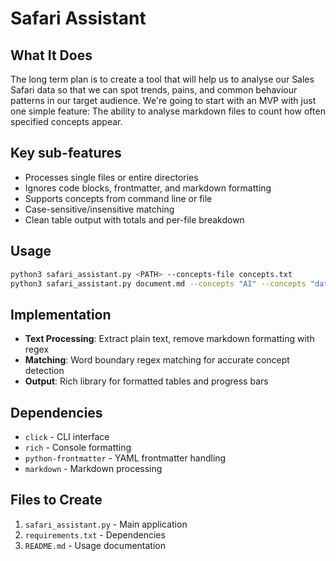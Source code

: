# Safari Assistant

## What It Does
The long term plan is to create a tool that will help us to analyse our Sales Safari data so that we can spot trends, pains, and common behaviour patterns in our target audience.
We're going to start with an MVP with just one simple feature: The ability to analyse markdown files to count how often specified concepts appear.

## Key sub-features
- Processes single files or entire directories
- Ignores code blocks, frontmatter, and markdown formatting
- Supports concepts from command line or file
- Case-sensitive/insensitive matching
- Clean table output with totals and per-file breakdown

## Usage
```bash
python3 safari_assistant.py <PATH> --concepts-file concepts.txt
python3 safari_assistant.py document.md --concepts "AI" --concepts "data"
```

## Implementation
- **Text Processing**: Extract plain text, remove markdown formatting with regex
- **Matching**: Word boundary regex matching for accurate concept detection
- **Output**: Rich library for formatted tables and progress bars

## Dependencies
- `click` - CLI interface
- `rich` - Console formatting
- `python-frontmatter` - YAML frontmatter handling
- `markdown` - Markdown processing

## Files to Create
1. `safari_assistant.py` - Main application
2. `requirements.txt` - Dependencies
3. `README.md` - Usage documentation
